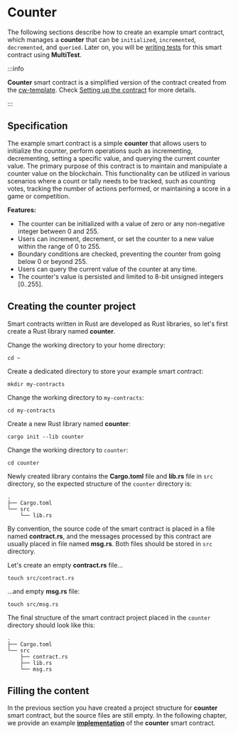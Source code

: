 # Counter

The following sections describe how to create an example smart contract,
which manages a **counter** that can be `initialized`, `incremented`, `decremented`, and `queried`.
Later on, you will be [writing tests](writing-tests.mdx) for this smart contract using **MultiTest**.

:::info

**Counter** smart contract is a simplified version of the contract created from the
[cw-template](https://github.com/CosmWasm/cw-template).
Check [Setting up the contract](../../../core/installation#setting-up-the-contract) for more details.

:::

## Specification

The example smart contract is a simple **counter** that allows users to initialize the counter,
perform operations such as incrementing, decrementing, setting a specific value, and querying the
current counter value. The primary purpose of this contract is to maintain and manipulate a counter
value on the blockchain. This functionality can be utilized in various scenarios where a count or
tally needs to be tracked, such as counting votes, tracking the number of actions performed,
or maintaining a score in a game or competition.

**Features:**

- The counter can be initialized with a value of zero or any non-negative integer between 0 and 255.
- Users can increment, decrement, or set the counter to a new value within the range of 0 to 255.
- Boundary conditions are checked, preventing the counter from going below 0 or beyond 255.
- Users can query the current value of the counter at any time.
- The counter's value is persisted and limited to 8-bit unsigned integers [0..255].

## Creating the counter project

Smart contracts written in Rust are developed as Rust libraries, so let's first create a Rust
library named **counter**.

Change the working directory to your home directory:

```shell
cd ~
```

Create a dedicated directory to store your example smart contract:

```shell
mkdir my-contracts
```

Change the working directory to `my-contracts`:

```shell
cd my-contracts
```

Create a new Rust library named **counter**:

```shell
cargo init --lib counter
```

Change the working directory to `counter`:

```shell
cd counter
```

Newly created library contains the **Cargo.toml** file and **lib.rs** file in `src` directory,
so the expected structure of the `counter` directory is:

```text title="counter directory"
.
├── Cargo.toml
└── src
    └── lib.rs
```

By convention, the source code of the smart contract is placed in a file named **contract.rs**, and
the messages processed by this contract are usually placed in file named **msg.rs**. Both files
should be stored in `src` directory.

Let's create an empty **contract.rs** file...

```shell
touch src/contract.rs
```

...and empty **msg.rs** file:

```shell
touch src/msg.rs
```

The final structure of the smart contract project placed in the `counter` directory should look like this:

```text title="counter directory"
.
├── Cargo.toml
└── src
    ├── contract.rs
    ├── lib.rs
    └── msg.rs
```

## Filling the content

In the previous section you have created a project structure for **counter** smart contract,
but the source files are still empty. In the following chapter, we provide an example
[**implementation**](./implementation.md) of the **counter** smart contract.
